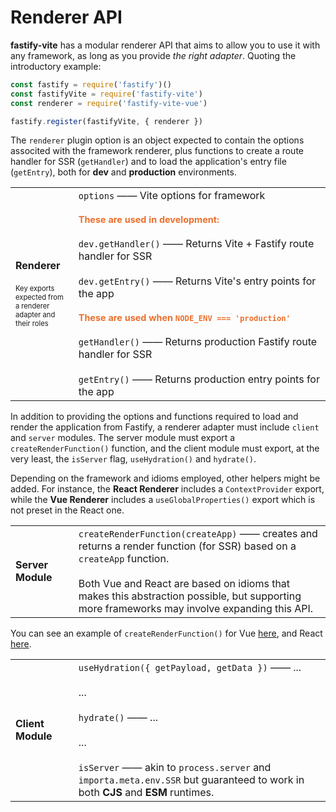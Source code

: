 # Renderer API

<style>
.small {
  font-size: 0.9em;
  color: #ec6f2d;
}
</style>

<b>fastify-vite</b> has a modular renderer API that aims to allow you to use it with any framework, as long as you provide _the right adapter_. Quoting the introductory example:

```js
const fastify = require('fastify')()
const fastifyVite = require('fastify-vite')
const renderer = require('fastify-vite-vue')

fastify.register(fastifyVite, { renderer })
```

The `renderer` plugin option is an object expected to contain the options associted with the framework renderer, plus functions to create a route handler for SSR (`getHandler`) and to load the application's entry file (`getEntry`), both for <b>dev</b> and <b>production</b> environments. 

<table style="display: table; width: 100%">
<tr style="width: 100%">
<td style="width: 20%">
<strong>Renderer</strong>
<br><br>
<span style="font-size: 0.7rem">
Key exports expected from a 
renderer adapter and their roles
</span>
</td>
<td class="code-h" style="width: 80%">
<code class="h inline-block">options</code>
—— Vite options for framework
<br><br>
<b class="small">These are used in development:</b>
<br><br>
<code class="h inline-block">dev.getHandler()</code>
—— Returns Vite + Fastify route handler for SSR
<br><br>
<code class="h inline-block">dev.getEntry()</code>
—— Returns Vite's entry points for the app
<br><br>
<b class="small">These are used when <code>NODE_ENV === 'production'</code></b>
<br><br>
<code class="h inline-block">getHandler()</code>
—— Returns production Fastify route handler for SSR
<br><br>
<code class="h inline-block">getEntry()</code>
—— Returns production entry points for the app
</td>
</tr>
</table>

In addition to providing the options and functions required to load and render the application from Fastify, a renderer adapter must include `client` and `server` modules. The server module must export a `createRenderFunction()` function, and the client module must export, at the very least, the `isServer` flag, `useHydration()` and `hydrate()`. 

Depending on the framework and idioms employed, other helpers might be added. For instance, the <b>React Renderer</b> includes a `ContextProvider` export, while the <b>Vue Renderer</b> includes a `useGlobalProperties()` export which is not preset in the React one.

<table style="display: table; width: 100%">
<tr>
<td>
<strong>Server Module</strong>
<br>
</td>
<td class="code-h" style="width: 80%">
<code class=h>createRenderFunction(createApp)</code>
—— creates and returns a render function (for SSR) based on a <code>createApp</code> function.
<br><br>Both Vue and React are based on idioms that makes this abstraction possible, but supporting more frameworks may involve expanding this API.
</td>
</tr>
</table>

You can see an example of `createRenderFunction()` for Vue [here](...), and React [here](...).


<table style="display: table; width: 100%">
<tr>
<td>
<strong>Client Module</strong>
<br>
</td>
<td class="code-h" style="width: 80%">
<code class=h>useHydration({ getPayload, getData })</code>
—— ...
<br><br>...
<br><br><code class=h>hydrate()</code>
—— ...
<br><br>...
<br><br><code class=h>isServer</code>
—— akin to <code>process.server</code> and <code>importa.meta.env.SSR</code> but guaranteed to work in both <b>CJS</b> and <b>ESM</b> runtimes. 
</td>
</tr>
</table>
